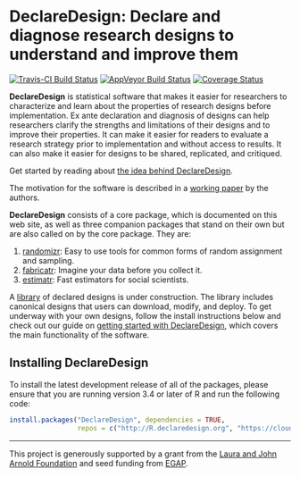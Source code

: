 
<!-- README.md is generated from README.Rmd. Please edit that file -->
DeclareDesign: Declare and diagnose research designs to understand and improve them
===================================================================================

[![Travis-CI Build Status](https://travis-ci.org/DeclareDesign/DeclareDesign.svg?branch=master)](https://travis-ci.org/DeclareDesign/DeclareDesign) [![AppVeyor Build Status](https://ci.appveyor.com/api/projects/status/github/DeclareDesign/DeclareDesign?branch=master&svg=true)](https://ci.appveyor.com/project/DeclareDesign/DeclareDesign) [![Coverage Status](https://coveralls.io/repos/github/DeclareDesign/DeclareDesign/badge.svg?branch=master)](https://coveralls.io/github/DeclareDesign/DeclareDesign?branch=master)

**DeclareDesign** is statistical software that makes it easier for researchers to characterize and learn about the properties of research designs before implementation. Ex ante declaration and diagnosis of designs can help researchers clarify the strengths and limitations of their designs and to improve their properties. It can make it easier for readers to evaluate a research strategy prior to implementation and without access to results. It can also make it easier for designs to be shared, replicated, and critiqued.

Get started <!-- with our Web-based [design builder](http://shiny.declaredesign.org/builder/) or --> by reading about [the idea behind DeclareDesign](articles/idea.html).

The motivation for the software is described in a [working paper](http://declaredesign.org/paper.pdf) by the authors.

**DeclareDesign** consists of a core package, which is documented on this web site, as well as three companion packages that stand on their own but are also called on by the core package. They are:

1.  [randomizr](http://randomizr.declaredesign.org): Easy to use tools for common forms of random assignment and sampling.
2.  [fabricatr](http://fabricatr.declaredesign.org): Imagine your data before you collect it.
3.  [estimatr](http://estimatr.declaredesign.org): Fast estimators for social scientists.

A [library](http://declaredesign.org/articles/design_library.html) of declared designs is under construction. The library includes canonical designs that users can download, modify, and deploy. To get underway with your own designs, follow the install instructions below and check out our guide on [getting started with DeclareDesign](articles/DeclareDesign.html), which covers the main functionality of the software.

Installing DeclareDesign
------------------------

To install the latest development release of all of the packages, please ensure that you are running version 3.4 or later of R and run the following code:

``` r
install.packages("DeclareDesign", dependencies = TRUE, 
                 repos = c("http://R.declaredesign.org", "https://cloud.r-project.org"))
```

------------------------------------------------------------------------

This project is generously supported by a grant from the [Laura and John Arnold Foundation](http://www.arnoldfoundation.org) and seed funding from [EGAP](http://egap.org).
